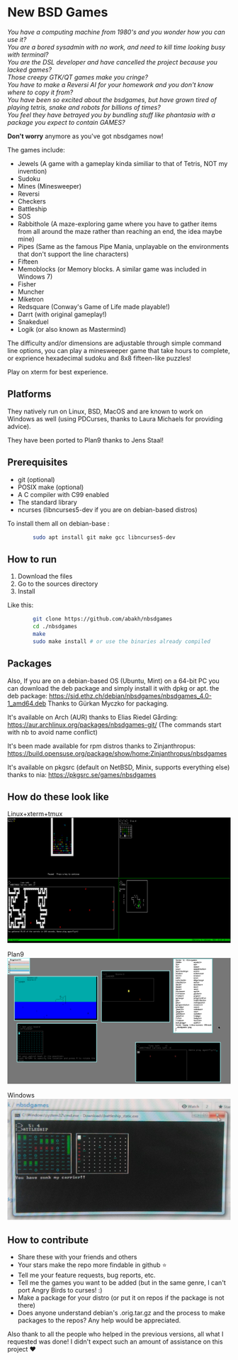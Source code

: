 # New BSD Games
 *You have a computing machine from 1980's  and you wonder how you can use it? <br/>
  You are a bored sysadmin with no work, and need to kill time looking busy with terminal?  <br/>
  You are the DSL developer and have cancelled the project because you lacked games? <br/>
  Those creepy GTK/QT games make you cringe? <br/>
  You have to make a Reversi AI for your homework and you don't know where to copy it from? <br/>
  You have been so excited about the bsdgames, but have grown tired of playing tetris, snake and robots for billions of times? <br/>
  You feel they have betrayed you by bundling stuff like phantasia with a package you expect to contain GAMES?* <br/>


**Don't worry** anymore as you've got nbsdgames now!

The games include:

* Jewels (A game with a gameplay kinda similiar to that of Tetris, NOT my invention)
* Sudoku
* Mines (Minesweeper)
* Reversi
* Checkers
* Battleship
* SOS
* Rabbithole (A maze-exploring game where you have to gather items from all around the maze rather than reaching an end, the idea maybe mine)
* Pipes (Same as the famous Pipe Mania, unplayable on the environments that don't support the line characters)
* Fifteen
* Memoblocks (or Memory blocks. A similar game was included in Windows 7)
* Fisher
* Muncher
* Miketron
* Redsquare (Conway's Game of Life made playable!)
* Darrt (with original gameplay!)
* Snakeduel
* Logik (or also known as Mastermind)


The difficulty and/or dimensions are adjustable through simple command line options, you can play a minesweeper game that take hours to complete, or exprience hexadecimal sudoku and 8x8 fifteen-like puzzles!

Play on xterm for best experience.

## Platforms

They natively run on Linux, BSD, MacOS and are known to work on Windows as well (using PDCurses, thanks to Laura Michaels for providing advice).

They have been ported to Plan9 thanks to Jens Staal!

## Prerequisites

* git (optional)
* POSIX make (optional)
* A C compiler with C99 enabled 
* The standard library
* ncurses (libncurses5-dev if you are on debian-based distros)

To install them all on debian-base :

``` sh
        sudo apt install git make gcc libncurses5-dev
```
## How to run

1) Download the files
2) Go to the sources directory
3) Install

Like this:

``` sh
        git clone https://github.com/abakh/nbsdgames
        cd ./nbsdgames
        make
        sudo make install # or use the binaries already compiled
```
## Packages
Also, If you are on a debian-based OS (Ubuntu, Mint) on a 64-bit PC you can download the deb package and simply install it with dpkg or apt.
the deb package: https://sid.ethz.ch/debian/nbsdgames/nbsdgames_4.0-1_amd64.deb
Thanks to Gürkan Myczko for packaging.

It's available on Arch (AUR)  thanks to Elias Riedel Gårding: https://aur.archlinux.org/packages/nbsdgames-git/
(The commands start with nb to avoid name conflict)

It's been made available for rpm distros thanks to Zinjanthropus: https://build.opensuse.org/package/show/home:Zinjanthropus/nbsdgames

It's available on pkgsrc (default on NetBSD, Minix, supports everything else) thanks to nia: https://pkgsrc.se/games/nbsdgames
## How do these look like
Linux+xterm+tmux
![Screenshot from 4 games in tmux](https://raw.githubusercontent.com/abakh/junk/master/screenshot.png)

Plan9
![Screenshot from the games in Plan9](https://raw.githubusercontent.com/abakh/junk/master/screenshot_plan9.png)

Windows
![Screenshot from the games in Windows 7](https://raw.githubusercontent.com/abakh/junk/master/screenshot_windows.jpg)

## How to contribute
* Share these with your friends and others
* Your stars make the repo more findable in github :star:
* Tell me your feature requests, bug reports, etc.
* Tell me the games you want to be added (but in the same genre, I can't port Angry Birds to curses! :)
* Make a package for your distro (or put it on repos if the package is not there)
* Does anyone understand debian's .orig.tar.gz and the process to make packages to the repos? Any help would be appreciated.

Also thank to all the people who helped in the previous versions, all what I requested was done! I didn't expect such an amount of assistance on this project :heart:
